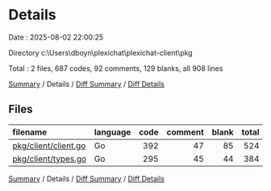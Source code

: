 # Details

Date : 2025-08-02 22:00:25

Directory c:\\Users\\dboyn\\plexichat\\plexichat-client\\pkg

Total : 2 files,  687 codes, 92 comments, 129 blanks, all 908 lines

[Summary](results.md) / Details / [Diff Summary](diff.md) / [Diff Details](diff-details.md)

## Files
| filename | language | code | comment | blank | total |
| :--- | :--- | ---: | ---: | ---: | ---: |
| [pkg/client/client.go](/pkg/client/client.go) | Go | 392 | 47 | 85 | 524 |
| [pkg/client/types.go](/pkg/client/types.go) | Go | 295 | 45 | 44 | 384 |

[Summary](results.md) / Details / [Diff Summary](diff.md) / [Diff Details](diff-details.md)